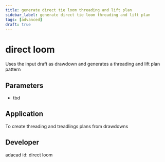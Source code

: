 ```yaml
---
title: generate direct tie loom threading and lift plan
sidebar_label: generate direct tie loom threading and lift plan
tags: [advanced]
draft: true
---
```

# direct loom
Uses the input draft as drawdown and generates a threading and lift plan pattern

<!--![file](./img/direct loom.png)-->

## Parameters
- tbd

## Application
To create threading and treadlings plans from drawdowns
## Developer
adacad id: direct loom
